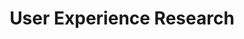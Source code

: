 ---
title: "User Experience Research"
linkTitle: "User Experience Research"
weight: 3
description: >
  Conducting user experience research ensures that we are building a CHT that solves real user problems by speaking with users directly to understand their perspectives and pain points, and to test and gather feedback on design solutions. 
---